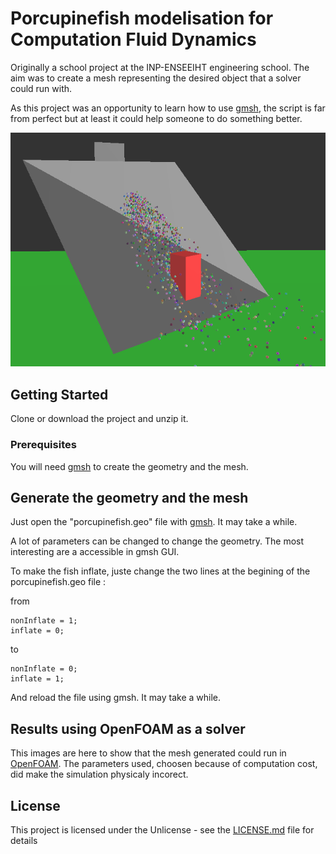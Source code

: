 # Porcupinefish modelisation for Computation Fluid Dynamics

Originally a school project at the INP-ENSEEIHT engineering school. The aim was to create a mesh representing the desired object that a solver could run with.

As this project was an opportunity to learn how to use [gmsh](http://gmsh.info), the script is far from perfect but at least it could help someone to do something better.

![Picture of a simulation.](https://github.com/LeDernier/avalanche_simulation/blob/master/img/Avalanche.png)

## Getting Started

Clone or download the project and unzip it. 

### Prerequisites

You will need [gmsh](http://gmsh.info) to create the geometry and the mesh.

## Generate the geometry and the mesh

Just open the "porcupinefish.geo" file with [gmsh](http://gmsh.info). It may take a while.

A lot of parameters can be changed to change the geometry. The most interesting are a accessible in gmsh GUI.

To make the fish inflate, juste change the two lines at the begining of the porcupinefish.geo file :

from

```
nonInflate = 1;
inflate = 0;
```

to

```
nonInflate = 0;
inflate = 1;
```

And reload the file using gmsh. It may take a while.

## Results using OpenFOAM as a solver

This images are here to show that the mesh generated could run in [OpenFOAM](https://www.openfoam.com). 
The parameters used, choosen because of computation cost, did make the simulation physicaly incorect.

## License

This project is licensed under the Unlicense - see the [LICENSE.md](LICENSE.md) file for details